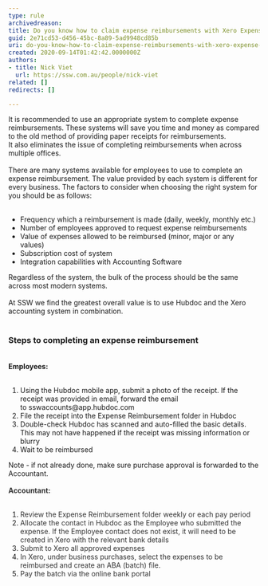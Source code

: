 ```yaml
---
type: rule
archivedreason: 
title: Do you know how to claim expense reimbursements with Xero Expense app
guid: 2e71cd53-d456-45bc-8a89-5ad9948cd85b
uri: do-you-know-how-to-claim-expense-reimbursements-with-xero-expense-app
created: 2020-09-14T01:42:42.0000000Z
authors:
- title: Nick Viet
  url: https://ssw.com.au/people/nick-viet
related: []
redirects: []

---
```



<div>It is recommended&#160;to use an appropriate system to complete expense reimbursements.&#160;These systems&#160;will save you time and money as&#160;compared to the old method of providing paper receipts for reimbursements. It&#160;also&#160;eliminates the issue of completing reimbursements when across multiple offices.​<br></div><div>​<br></div>There are many systems available for&#160;employees to use&#160;to complete an expense reimbursement. The value provided by each system is different for every business. The factors to consider when choosing&#160;the right system for you should be as follows&#58;&#160;<br><div><br></div><div><ul><li>Frequency which a reimbursement is made (daily, weekly, monthly etc.)<br></li><li>Number of employees approved to request expense reimbursements<br></li><li>Value of expenses allowed to be reimbursed (minor, major or any values)<br></li><li>Subscription cost of system <br></li><li>Integration capabilities with Accounting Software<br></li></ul><div>Regardless of the system, the bulk of the process should&#160;be the same across most modern systems.<br></div><div><br>At SSW we find the greatest overall value is to use Hubdoc and the Xero accounting system in combination.&#160;</div><div><br></div><h3 class="ssw15-rteElement-H3">Steps to completing an expense reimbursement<br></h3><div><br><strong>Employees&#58;</strong><br><br></div><div><ol><li>Using the Hubdoc mobile app, submit&#160;a photo of the receipt. If the receipt was provided in email, forward the email to&#160;sswaccounts@app.hubdoc.com&#160;<br></li><li>File the receipt into the Expense Reimbursement folder in Hubdoc<br></li><li>Double-check Hubdoc has scanned and auto-filled ​the basic details. This may not have happened if the receipt was missing information or blurry<br></li><li>Wait to be reimbursed<br></li></ol><div>Note - if not already done, make sure purchase approval is forwarded to the Accountant.<br></div></div><div><br></div><div><font color="#333333"><strong>Accountant&#58;</strong></font></div><div><font color="#333333"><br></font></div><div><ol><li><font color="#333333">​Review the Expense Reimbursement folder weekly or each pay period<br></font></li><li><font color="#333333">Allocate the contact in Hubdoc as the Employee who submitted the expense. If the Employee contact does not exist, it will need to be created in Xero with the relevant bank details</font></li><li><font color="#333333">Submit to Xero all approved expenses</font></li><li><font color="#333333">In Xero, under business purchases, select the expenses to be reimbursed and create an ABA (batch) file.</font></li><li><font color="#333333">Pay the batch via the online bank portal</font></li></ol></div><div><br></div><div>​<br></div><div><br></div><div>​​<br><br></div><div><br><br><br></div><div><br></div><div><br></div><div><br></div></div><div><br><br></div>
<br><excerpt class='endintro'></excerpt><br>
<p>​<br><br><br></p>


